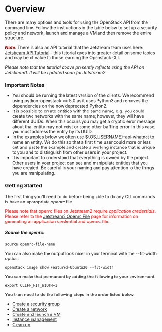 # Overview

There are many options and tools for using the OpenStack API from the command line. Follow the instructions in the table below to set up a security policy and network, launch and manage a VM and then remove the entire structure.

<span style="color:darkred">***Note:***</span> There is also an API tutorial that the Jetstream team uses here:[ Jetstream API Tutorial](https://github.com/jlf599/JetstreamAPITutorial) - this tutorial goes into greater detail on some topics and may be of value to those learning the Openstack CLI.

*Please note that the tutorial above presently reflects using the API on Jetstream1. It will be updated soon for Jetstream2*

### Important Notes

 * You should be running the latest version of the clients.  We recommend using python-openstack >= 5.0 as it uses Python3 and removes the dependencies on the now deprecated Python2.
 * It is possible to create entities with the same name; e.g. you could create two networks with the same name; however, they will have different UUIDs.  When this occurs you may get a cryptic error message about that entity may not exist or some other baffling error.  In this case, you must address the entity by its UUID.
 * In the examples below we often use ${OS_USERNAME}-api-whatnot to name an entity.  We do this so that a first time user could more or less cut and paste the example and create a working instance that is unique to you and to distinguish from other users in your project.
 * It is important to understand that everything is owned by the project.  Other users in your project can see and manipulate entities that you have created. Be careful in your naming and pay attention to the things you are manipulating.

### Getting Started

The first thing you'll need to do before being able to do any CLI commands is have an appropriate *openrc* file.

<span style="color:red">Please note that openrc files on Jetstream2 require *application credentials*. Please refer to the [Jetstream2 Openrc File](openrc.md) page for information on generating an application credential and openrc file.

##### Source the openrc:

```source openrc-file-name```

You can also make the output look nicer in your terminal with the --fit-width option:

```openstack image show Featured-Ubuntu20 --fit-width```

You can make that permanent by adding the following to your environment.

```export CLIFF_FIT_WIDTH=1```

You then need to do the following steps in the order listed below.

 - [Create a security group]()
 - [Create a network]()
 - [Create and launch a VM]()
 - [Instance management]()
 - [Clean up]()
